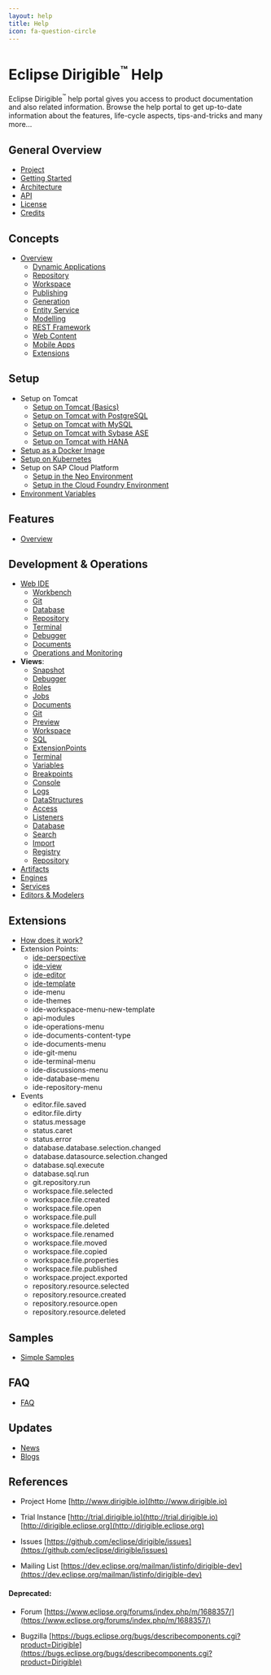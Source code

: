 ```yaml
---
layout: help
title: Help
icon: fa-question-circle
---
```


Eclipse Dirigible<sup>&trade;</sup> Help
===

Eclipse Dirigible<sup>&trade;</sup> help portal gives you access to product documentation and also related information.
Browse the help portal to get up-to-date information about the features, life-cycle aspects, tips-and-tricks and many more...

General Overview
---

* [Project](project.html)
* [Getting Started](getting_started.html)
* [Architecture](architecture.html)
* [API](../api/)
* [License](license.html)
* [Credits](credits.html)


Concepts
---

* [Overview](concepts.html)
  * [Dynamic Applications](concepts_dynamic_applications.html)
  * [Repository](concepts_repository.html)
  * [Workspace](concepts_workspace.html)
  * [Publishing](concepts_publishing.html)
  * [Generation](concepts_generation.html)
  * [Entity Service](concepts_entity_service.html)
  * [Modelling](editorsandmodelers.hmtl)
  * [REST Framework](concepts_rest.html)
  * [Web Content](concepts_web_content.html)
  * [Mobile Apps](https://tabris.com/)
  * [Extensions](concepts_extensions.html)

Setup
---

* Setup on Tomcat
  * [Setup on Tomcat (Basics)](setup_tomcat.html)
  * [Setup on Tomcat with PostgreSQL](setup_tomcat_postgresql.html)
  * [Setup on Tomcat with MySQL](setup_tomcat_mysql.html)
  * [Setup on Tomcat with Sybase ASE](setup_tomcat_sybase.html)
  * [Setup on Tomcat with HANA](setup_tomcat_hana.html)
* [Setup as a Docker Image](setup_docker.html)
* [Setup on Kubernetes](setup_kubernetes.html)
* Setup on SAP Cloud Platform
  * [Setup in the Neo Environment](setup_sapcp.html)
  * [Setup in the Cloud Foundry Environment](setup_cloudfoundry.html)
* [Environment Variables](setup_environment_variables.html)

Features
---

* [Overview](features.html)

Development & Operations
---

* [Web IDE](ide.html)
  * [Workbench](ide_perspective_workbench.html)
  * [Git](ide_perspective_git.html)
  * [Database](ide_perspective_database.html)
  * [Repository](ide_perspective_repository.html) 
  * [Terminal](ide_perspective_terminal.html)
  * [Debugger](ide_perspective_debugger.html)
  * [Documents](ide_perspective_documents.html)
  * [Operations and Monitoring](ide_perspective_operations.html)
* **Views**: 
  * [Snapshot](ide_view_snapshot.html)
  * [Debugger](ide_view_debugger.html)
  * [Roles](ide_view_roles.html)
  * [Jobs](ide_view_jobs.html)
  * [Documents](ide_view_documents.html)
  * [Git](ide_view_git.html)
  * [Preview](ide_view_preview.html)
  * [Workspace](ide_view_workspace.html)
  * [SQL](ide_view_sql.html)
  * [ExtensionPoints](ide_view_extensionpoints.html)
  * [Terminal](ide_view_terminal.html)
  * [Variables](ide_view_variables.html)
  * [Breakpoints](ide_view_breakpoints.html)
  * [Console](ide_view_console.html)
  * [Logs](ide_view_logs.html)
  * [DataStructures](ide_view_datastructures.html)
  * [Access](ide_view_access.html)
  * [Listeners](ide_view_listeners.html)
  * [Database](ide_view_database.html)
  * [Search](ide_view_search.html)
  * [Import](ide_view_import.html)
  * [Registry](ide_view_registry.html)
  * [Repository](ide_view_repository.html)
* [Artifacts](artifacts.html)
* [Engines](engines.html)
* [Services](services.html)
* [Editors & Modelers](editorsandmodelers.html)


Extensions
---


* [How does it work?](concepts_extensions.html)
* Extension Points:
  * [ide-perspective](extension_perspective.html)
  * [ide-view](extension_view.html)
  * [ide-editor](extension_editor.html)
  * [ide-template](extension_template.html)
  * ide-menu
  * ide-themes
  * ide-workspace-menu-new-template
  * api-modules
  * ide-operations-menu
  * ide-documents-content-type
  * ide-documents-menu
  * ide-git-menu
  * ide-terminal-menu
  * ide-discussions-menu
  * ide-database-menu
  * ide-repository-menu
* Events
  * editor.file.saved
  * editor.file.dirty
  * status.message
  * status.caret
  * status.error
  * database.database.selection.changed
  * database.datasource.selection.changed
  * database.sql.execute
  * database.sql.run
  * git.repository.run
  * workspace.file.selected
  * workspace.file.created
  * workspace.file.open
  * workspace.file.pull
  * workspace.file.deleted
  * workspace.file.renamed
  * workspace.file.moved
  * workspace.file.copied
  * workspace.file.properties
  * workspace.file.published
  * workspace.project.exported
  * repository.resource.selected
  * repository.resource.created
  * repository.resource.open
  * repository.resource.deleted

Samples
---

* [Simple Samples](../samples/)

FAQ
---
* [FAQ](faq.html)


Updates
---

* [News](/news.html)
* [Blogs](/blogs.html)

References
---

- Project Home
[http://www.dirigible.io](http://www.dirigible.io)

- Trial Instance
[http://trial.dirigible.io](http://trial.dirigible.io)
[http://dirigible.eclipse.org](http://dirigible.eclipse.org)

- Issues
[https://github.com/eclipse/dirigible/issues](https://github.com/eclipse/dirigible/issues)

- Mailing List
[https://dev.eclipse.org/mailman/listinfo/dirigible-dev](https://dev.eclipse.org/mailman/listinfo/dirigible-dev)


#### Deprecated:

- Forum
[https://www.eclipse.org/forums/index.php/m/1688357/](https://www.eclipse.org/forums/index.php/m/1688357/)

- Bugzilla
[https://bugs.eclipse.org/bugs/describecomponents.cgi?product=Dirigible](https://bugs.eclipse.org/bugs/describecomponents.cgi?product=Dirigible)
